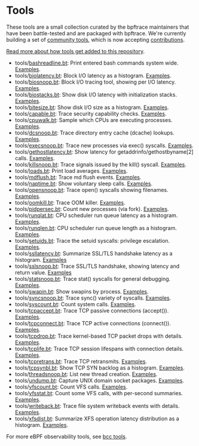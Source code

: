 # Tools

These tools are a small collection curated by the bpftrace maintainers that have been battle-tested and are packaged with bpftrace. We're currently building a set of [community tools](https://github.com/bpftrace/user-tools), which is now accepting [contributions](https://github.com/bpftrace/user-tools/blob/master/CONTRIBUTING.md).

[Read more about how tools get added to this repository](../CONTRIBUTING-TOOLS.md).

- tools/[bashreadline.bt](bashreadline.bt): Print entered bash commands system wide. [Examples](bashreadline_example.txt).
- tools/[biolatency.bt](biolatency.bt): Block I/O latency as a histogram. [Examples](biolatency_example.txt).
- tools/[biosnoop.bt](biosnoop.bt): Block I/O tracing tool, showing per I/O latency. [Examples](biosnoop_example.txt).
- tools/[biostacks.bt](biostacks.bt): Show disk I/O latency with initialization stacks. [Examples](biostacks_example.txt).
- tools/[bitesize.bt](bitesize.bt): Show disk I/O size as a histogram. [Examples](bitesize_example.txt).
- tools/[capable.bt](capable.bt): Trace security capability checks. [Examples](capable_example.txt).
- tools/[cpuwalk.bt](cpuwalk.bt): Sample which CPUs are executing processes. [Examples](cpuwalk_example.txt).
- tools/[dcsnoop.bt](dcsnoop.bt): Trace directory entry cache (dcache) lookups. [Examples](dcsnoop_example.txt).
- tools/[execsnoop.bt](execsnoop.bt): Trace new processes via exec() syscalls. [Examples](execsnoop_example.txt).
- tools/[gethostlatency.bt](gethostlatency.bt): Show latency for getaddrinfo/gethostbyname[2] calls. [Examples](gethostlatency_example.txt).
- tools/[killsnoop.bt](killsnoop.bt): Trace signals issued by the kill() syscall. [Examples](killsnoop_example.txt).
- tools/[loads.bt](loads.bt): Print load averages. [Examples](loads_example.txt).
- tools/[mdflush.bt](mdflush.bt): Trace md flush events. [Examples](mdflush_example.txt).
- tools/[naptime.bt](naptime.bt): Show voluntary sleep calls. [Examples](naptime_example.txt).
- tools/[opensnoop.bt](opensnoop.bt): Trace open() syscalls showing filenames. [Examples](opensnoop_example.txt).
- tools/[oomkill.bt](oomkill.bt): Trace OOM killer. [Examples](oomkill_example.txt).
- tools/[pidpersec.bt](pidpersec.bt): Count new processes (via fork). [Examples](pidpersec_example.txt).
- tools/[runqlat.bt](runqlat.bt): CPU scheduler run queue latency as a histogram. [Examples](runqlat_example.txt).
- tools/[runqlen.bt](runqlen.bt): CPU scheduler run queue length as a histogram. [Examples](runqlen_example.txt).
- tools/[setuids.bt](setuids.bt): Trace the setuid syscalls: privilege escalation. [Examples](setuids_example.txt).
- tools/[ssllatency.bt](ssllatency.bt): Summarize SSL/TLS handshake latency as a histogram. [Examples](ssllatency_example.txt)
- tools/[sslsnoop.bt](sslsnoop.bt): Trace SSL/TLS handshake, showing latency and return value. [Examples](sslsnoop_example.txt)
- tools/[statsnoop.bt](statsnoop.bt): Trace stat() syscalls for general debugging. [Examples](statsnoop_example.txt).
- tools/[swapin.bt](swapin.bt): Show swapins by process. [Examples](swapin_example.txt).
- tools/[syncsnoop.bt](syncsnoop.bt): Trace sync() variety of syscalls. [Examples](syncsnoop_example.txt).
- tools/[syscount.bt](syscount.bt): Count system calls. [Examples](syscount_example.txt).
- tools/[tcpaccept.bt](tcpaccept.bt): Trace TCP passive connections (accept()). [Examples](tcpaccept_example.txt).
- tools/[tcpconnect.bt](tcpconnect.bt): Trace TCP active connections (connect()). [Examples](tcpconnect_example.txt).
- tools/[tcpdrop.bt](tcpdrop.bt): Trace kernel-based TCP packet drops with details. [Examples](tcpdrop_example.txt).
- tools/[tcplife.bt](tcplife.bt): Trace TCP session lifespans with connection details. [Examples](tcplife_example.txt).
- tools/[tcpretrans.bt](tcpretrans.bt): Trace TCP retransmits. [Examples](tcpretrans_example.txt).
- tools/[tcpsynbl.bt](tcpsynbl.bt): Show TCP SYN backlog as a histogram. [Examples](tcpsynbl_example.txt).
- tools/[threadsnoop.bt](threadsnoop.bt): List new thread creation. [Examples](threadsnoop_example.txt).
- tools/[undump.bt](undump.bt): Capture UNIX domain socket packages. [Examples](undump_example.txt).
- tools/[vfscount.bt](vfscount.bt): Count VFS calls. [Examples](vfscount_example.txt).
- tools/[vfsstat.bt](vfsstat.bt): Count some VFS calls, with per-second summaries. [Examples](vfsstat_example.txt).
- tools/[writeback.bt](writeback.bt): Trace file system writeback events with details. [Examples](writeback_example.txt).
- tools/[xfsdist.bt](xfsdist.bt): Summarize XFS operation latency distribution as a histogram. [Examples](xfsdist_example.txt).

For more eBPF observability tools, see [bcc tools](https://github.com/iovisor/bcc#tools).
